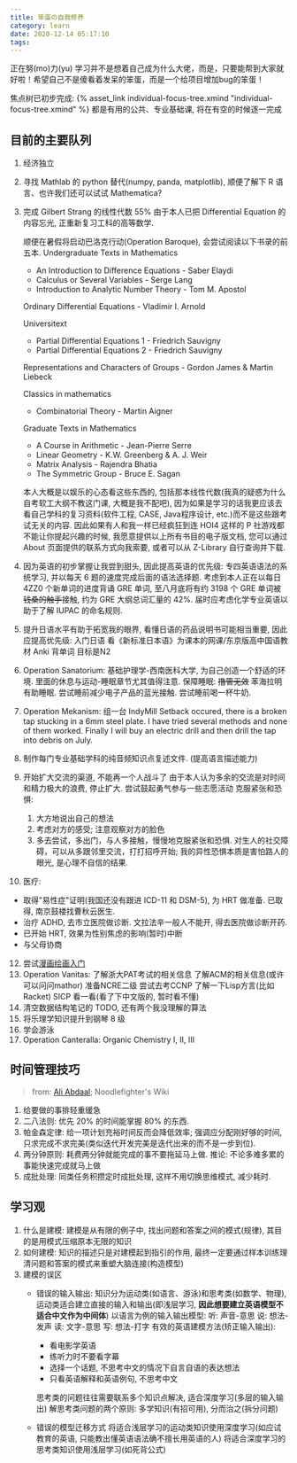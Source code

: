 ```yaml
---
title: 笨蛋の自我修养
category: learn
date: 2020-12-14 05:17:10
tags:
---
```


正在努(mo)力(yu)
学习并不是想着自己成为什么大佬，而是，只要能帮到大家就好啦！希望自己不是傻看着发呆的笨蛋，而是一个给项目增加bug的笨蛋！

焦点树已初步完成: {% asset_link individual-focus-tree.xmind "individual-focus-tree.xmind" %}
都是有用的公共、专业基础课, 将在有空的时候逐一完成

<!-- more -->

## 目前的主要队列

1. 经济独立
2. 寻找 Mathlab 的 python 替代(numpy, panda, matplotlib), 顺便了解下 R 语言、也许我们还可以试试 Mathematica?
3. 完成 Gilbert Strang 的线性代数 55%
   由于本人已把 Differential Equation 的内容忘光, 正重新复习工科的高等数学.
   
   顺便在暑假将启动巴洛克行动(Operation Baroque), 会尝试阅读以下书录的前五本.
   Undergraduate Texts in Mathematics
   - An Introduction to Difference Equations - Saber Elaydi
   - Calculus or Several Variables - Serge Lang
   - Introduction to Analytic Number Theory - Tom M. Apostol
   
   Ordinary Differential Equations - Vladimir I. Arnold
   
   Universitext
   - Partial Differential Equations 1 - Friedrich Sauvigny
   - Partial Differential Equations 2 - Friedrich Sauvigny
   
   Representations and Characters of Groups - Gordon James & Martin Liebeck
   
   Classics in mathematics
   - Combinatorial Theory - Martin Aigner
   
   Graduate Texts in Mathematics
   - A Course in Arithmetic - Jean-Pierre Serre
   - Linear Geometry - K.W. Greenberg & A. J. Weir
   - Matrix Analysis - Rajendra Bhatia
   - The Symmetric Group - Bruce E. Sagan

   本人大概是以娱乐的心态看这些东西的, 包括那本线性代数(我真的疑惑为什么自考软工大纲不教这门课, 大概是我不配吧), 因为如果是学习的话我更应该去看自己学科的复习资料(软件工程, CASE, Java程序设计, etc.)而不是这些跟考试无关的内容.
   因此如果有人和我一样已经疯狂到连 HOI4 这样的 P 社游戏都不能让你提起兴趣的时候, 我愿意提供以上所有书目的电子版文档, 您可以通过 About 页面提供的联系方式向我索要, 或者可以从 Z-Library 自行查询并下载.
4. 因为英语的初步掌握让我尝到甜头, 因此提高英语的优先级:
   专四英语语法的系统学习, 并以每天 6 题的速度完成后面的语法选择题.
   考虑到本人正在以每日 4ZZ0 个新单词的进度背诵 GRE 单词, 至八月底将有约 3198 个 GRE 单词被<del>钱桑的触手</del>接触, 约为 GRE 大纲总词汇量的 42%.
   届时应考虑化学专业英语以助于了解 IUPAC 的命名规则.
5. 提升日语水平有助于拓宽我的眼界, 看懂日语的药品说明书可能相当重要, 因此应提高优先级:
   入门日语
   看《新标准日本语》为课本的网课/东京版高中国语教材
   Anki 背单词
   目标是N2
6. Operation Sanatorium: 基础护理学-西南医科大学, 为自己创造一个舒适的环境. 里面的休息与运动-睡眠章节尤其值得注意. 
   保障睡眠:
   <del>撸管无效</del>
   苯海拉明有助睡眠.
   尝试睡前减少电子产品的蓝光接触.
   尝试睡前喝一杯牛奶.
7. Operation Mekanism: 组一台 IndyMill
   Setback occured, there is a broken tap stucking in a 6mm steel plate.
   I have tried several methods and none of them worked.
   Finally I will buy an electric drill and then drill the tap into debris on July.
8. 制作每门专业基础学科的纯音频知识点复述文件. (提高语言描述能力)
9. 开始扩大交流的渠道, 不能再一个人战斗了
   由于本人认为多余的交流是对时间和精力极大的浪费, 停止扩大.
   尝试鼓起勇气参与一些志愿活动
   克服紧张和恐惧:
   1. 大方地说出自己的想法
   2. 考虑对方的感受; 注意观察对方的脸色
   3. 多去尝试，多出门，与人多接触，慢慢地克服紧张和恐惧.
      对生人的社交障碍，可以从多跟邻里交流，打打招呼开始;
      我的异性恐惧本质是害怕路人的眼光, 是心理不自信的结果.
10. 医疗:
   * 取得"易性症"证明(我国还没有跟进 ICD-11 和 DSM-5), 为 HRT 做准备.
     已取得, 南京鼓楼找曹秋云医生.
   * 治疗 ADHD, 去市立医院做诊断.
     文拉法辛一般人不能开, 得去医院做诊断开药.
   * 已开始 HRT, 效果为性别焦虑的影响(暂时)中断
   * 与父母协商
12. 尝试[漫画绘画入门](https://www.icourse163.org/course/NEU-1002922017)
13. Operation Vanitas:
    了解浙大PAT考试的相关信息
    了解ACM的相关信息(或许可以问问mathor)
    准备NCRE二级
    尝试去考CCNP
    了解一下Lisp方言(比如Racket)
    SICP 看一看(看了下中文版的, 暂时看不懂)
14. 清空数据结构笔记的 TODO, 还有两个我没理解的算法
15. 将乐理学知识提升到钢琴 8 级
16. 学会游泳
17. Operation Canteralla: Organic Chemistry I, II, III

## 时间管理技巧

> from: [Ali Abdaal](https://aliabdaal.com/); Noodlefighter's Wiki

1. 给要做的事排轻重缓急
2. 二八法则: 优先 20% 的时间能掌握 80% 的东西.
3. 帕金森定律: 给一项计划充裕时间反而会降低效率; 强调应分配刚好够的时间, 只求完成不求完美(类似迭代开发完美是迭代出来的而不是一步到位).
4. 两分钟原则: 耗费两分钟就能完成的事不要拖延马上做.
   推论: 不论多难多累的事能快速完成就马上做
5. 成批处理: 同类任务积攒定时成批处理, 这样不用切换思维模式, 减少耗时.

## 学习观

1. 什么是建模: 建模是从有限的例子中, 找出问题和答案之间的模式(规律), 其目的是用模式压缩原本无限的知识
2. 如何建模: 知识的描述只是对建模起到指引的作用, 最终一定要通过样本训练理清问题和答案的模式来重塑大脑连接(构造模型)
3. 建模的误区
   * 错误的输入输出:
     知识分为运动类(如语言、游泳)和思考类(如数学、物理), 运动类适合建立直接的输入和输出(即浅层学习, **因此想要建立英语模型不适合中文作为中间体**)
     以语言为例的输入输出模型:
     听: 声音-意思
     说: 想法-发声
     读: 文字-意思
     写: 想法-打字
     有效的英语建模方法(矫正输入输出):
     * 看电影学英语
     * 练听力时不要看字幕
     * 选择一个话题, 不思考中文的情况下自言自语的表达想法
     * 只看英语解释和英语例句, 不思考中文
   
     思考类的问题往往需要联系多个知识点解决, 适合深度学习(多层的输入输出)
     解思考类问题的两个原则: 多学知识(有招可用), 分而治之(拆分问题)
   * 错误的模型迁移方式
     将适合浅层学习的运动类知识使用深度学习(如应试教育的英语, 只能教出懂英语语法确不擅长用英语的人)
     将适合深度学习的思考类知识使用浅层学习(如死背公式)